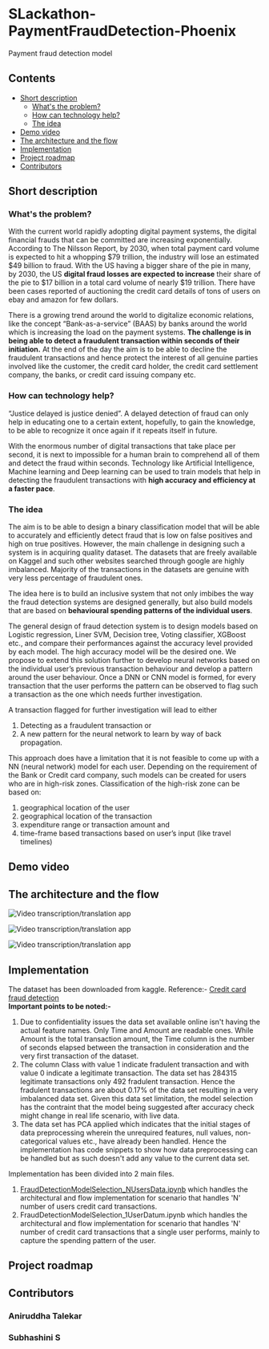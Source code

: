 # SLackathon-PaymentFraudDetection-Phoenix
Payment fraud detection model 

## Contents

- [Short description](#short-description)
  - [What's the problem?](#whats-the-problem)
  - [How can technology help?](#how-can-technology-help)
  - [The idea](#the-idea)
- [Demo video](#demo-video)
- [The architecture and the flow](#the-architecture)
- [Implementation](#implementation)
- [Project roadmap](#project-roadmap)
- [Contributors](#contributors)

## Short description

### What's the problem?

With the current world rapidly adopting digital payment systems, the digital financial frauds that can be committed are increasing exponentially. According to The Nilsson Report, by 2030, when total payment card volume is expected to hit a whopping $79 trillion, the industry will lose an estimated $49 billion to fraud. With the US having a bigger share of the pie in many, by 2030, the US <b>digital fraud losses are expected to increase</b> their share of the pie to $17 billion in a total card volume of nearly $19 trillion. There have been cases reported of auctioning the credit card details of tons of users on ebay and amazon for few dollars.

There is a growing trend around the world to digitalize economic relations, like the concept “Bank-as-a-service” (BAAS) by banks around the world which is increasing the load on the payment systems. <b>The challenge is in being able to detect a fraudulent transaction within seconds of their initiation.</b> At the end of the day the aim is to be able to decline the fraudulent transactions and hence protect the interest of all genuine parties involved like the customer, the credit card holder, the credit card settlement company, the banks, or credit card issuing company etc. 

### How can technology help?
“Justice delayed is justice denied”. A delayed detection of fraud can only help in educating one to a certain extent, hopefully, to gain the knowledge, to be able to recognize it once again if it repeats itself in future. 

With the enormous number of digital transactions that take place per second, it is next to impossible for a human brain to comprehend all of them and detect the fraud within seconds. Technology like Artificial Intelligence, Machine learning and Deep learning can be used to train models that help in detecting the fraudulent transactions with <b> high accuracy and efficiency at a faster pace</b>.

### The idea

The aim is to be able to design a binary classification model that will be able to accurately and efficiently detect fraud that is low on false positives and high on true positives. However, the main challenge in designing such a system is in acquiring quality dataset. The datasets that are freely available on Kaggel and such other websites searched through google are highly imbalanced. Majority of the transactions in the datasets are genuine with very less percentage of fraudulent ones. 

The idea here is to build an inclusive system that not only imbibes the way the fraud detection systems are designed generally, but also build models that are based on <b>behavioural spending patterns of the individual users</b>.

The general design of fraud detection system is to design models based on Logistic regression, Liner SVM, Decision tree, Voting classifier, XGBoost etc., and compare their performances against the accuracy level provided by each model. The high accuracy model will be the desired one. 
We propose to extend this solution further to develop neural networks based on the individual user’s previous transaction behaviour and develop a pattern around the user behaviour. Once a DNN or CNN model is formed, for every transaction that the user performs the pattern can be observed to flag such a transaction as the one which needs further investigation. 

A transaction flagged for further investigation will lead to either 
<ol>
  <li> Detecting as a fraudulent transaction or </li>
  <li>A new pattern for the neural network to learn by way of back propagation.</li>
</ol>

This approach does have a limitation that it is not feasible to come up with a NN (neural network) model for each user. Depending on the requirement of the Bank or Credit card company, such models can be created for users who are in high-risk zones. Classification of the high-risk zone can be based on: 
<ol>
  <li> geographical location of the user </li>
  <li> geographical location of the transaction </li>
  <li> expenditure range or transaction amount and </li>
  <li> time-frame based transactions based on user’s input (like travel timelines) </li>
</ol>
  
  
## Demo video

## The architecture and the flow
![Video transcription/translation app](https://github.com/subhashini-sreeni/SLackathon-PaymentFraudDetection-Phoenix/blob/2ce06e821cb5faeb0a9d45f79562e9e2631c88bc/Prephase%20-%20Generic%20scenario%20model%20selection.png)


![Video transcription/translation app](https://github.com/subhashini-sreeni/SLackathon-PaymentFraudDetection-Phoenix/blob/6891e422d4373dce9b1d7b48141422af5a316040/Prephase%20-%20single%20user%20model%20selection.png)

![Video transcription/translation app](https://github.com/subhashini-sreeni/SLackathon-PaymentFraudDetection-Phoenix/blob/6891e422d4373dce9b1d7b48141422af5a316040/Execution%20Phase.png)

## Implementation
The dataset has been downloaded from kaggle. Reference:- [Credit card fraud detection](https://www.kaggle.com/datasets/mlg-ulb/creditcardfraud) <br>
<b>Important points to be noted:-</b>
1. Due to confidentiality issues the data set available online isn't having the actual feature names. Only Time and Amount are readable ones. While Amount is the total transaction amount, the Time column is the number of seconds elapsed between the transaction in consideration and the very first transaction of the dataset. <br>
2. The column Class with value 1 indicate fradulent transaction and with value 0 indicate a legitimate transaction. The data set has 284315 legitimate transactions only 492 fradulent transaction. Hence the fradulent transactions are about 0.17% of the data set resulting in a very imbalanced data set. Given this data set limitation, the model selection has the contraint that the model being suggested after accuracy check might change in real life scenario, with live data. <br>
3. The data set has PCA applied which indicates that the initial stages of data preprocessing wherein the unrequired features, null values, non-categorical values etc., have already been handled. Hence the implementation has code snippets to show how data preprocessing can be handled but as such doesn't add any value to the current data set.

Implementation has been divided into 2 main files. 
1. [FraudDetectionModelSelection_NUsersData.ipynb](https://github.com/subhashini-sreeni/SLackathon-PaymentFraudDetection-Phoenix/blob/9d2c09add244be908a0e70605b430883a7c94379/implementation/FraudDetectionModelSelection_NUsersData.ipynb) which handles the architectural and flow implementation for scenario that handles 'N' number of users credit card transactions. 
2. FraudDetectionModelSelection_1UserDatum.ipynb which handles the architectural and flow implementation for scenario that handles 'N' number of credit card transactions that a single user performs, mainly to capture the spending pattern of the user. 

## Project roadmap

## Contributors
### Aniruddha Talekar
### Subhashini S

